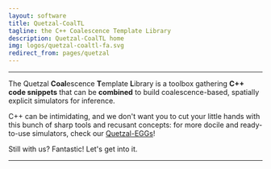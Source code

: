 ```yaml
---
layout: software
title: Quetzal-CoalTL
tagline: the C++ Coalescence Template Library
description: Quetzal-CoalTL home
img: logos/quetzal-coaltl-fa.svg
redirect_from: pages/quetzal
---
```


-------------------------

The Quetzal **Coal**escence **T**emplate **L**ibrary is a toolbox gathering
**C++ code snippets** that can be **combined** to build coalescence-based, spatially explicit simulators
for inference.

C++ can be intimidating, and we don't want you to cut your little hands with this bunch of sharp tools and recusant concepts: for more docile and ready-to-use simulators, check our [Quetzal-EGGs](/quetzal-EGGS/home.md)!

Still with us? Fantastic! Let's get into it.

-----------------------------
